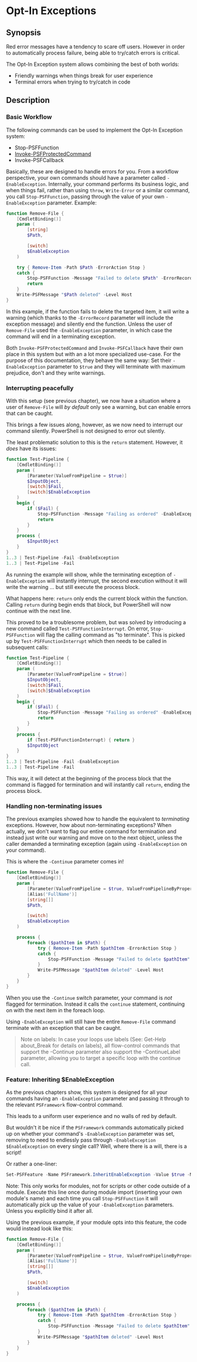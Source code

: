 ﻿---
sidebar_position: 2
---

# Opt-In Exceptions

## Synopsis

Red error messages have a tendency to scare off users.
However in order to automatically process failure, being able to try/catch errors is critical.

The Opt-In Exception system allows combining the best of both worlds:

+ Friendly warnings when things break for user experience
+ Terminal errors when trying to try/catch in code

## Description

### Basic Workflow

The following commands can be used to implement the Opt-In Exception system:

+ Stop-PSFFunction
+ [Invoke-PSFProtectedCommand](invoke-psfprotectedcommand.html)
+ Invoke-PSFCallback

Basically, these are designed to handle errors for you.
From a workflow perspective, your own commands should have a parameter called `-EnableException`.
Internally, your command performs its business logic, and when things fail, rather than using `throw`, `Write-Error` or a similar command, you call `Stop-PSFFunction`, passing through the value of your own `-EnableException` parameter. Example:

```powershell
function Remove-File {
    [CmdletBinding()]
    param (
        [string]
        $Path,

        [switch]
        $EnableException
    )

    try { Remove-Item -Path $Path -ErrorAction Stop }
    catch {
        Stop-PSFFunction -Message "Failed to delete $Path" -ErrorRecord $_ -EnableException $EnableException
        return
    }
    Write-PSFMessage "$Path deleted" -Level Host
}
```

In this example, if the function fails to delete the targeted item, it will write a warning (which thanks to the `-ErrorRecord` parameter will include the exception message) and silently end the function.
Unless the user of `Remove-File` used the `-EnableException` parameter, in which case the command will end in a terminating exception.

Both `Invoke-PSFProtectedCommand` and `Invoke-PSFCallback` have their own place in this system but with an a lot more specialized use-case.
For the purpose of this documentation, they behave the same way: Set their `-EnableException` parameter to `$true` and they will terminate with maximum prejudice, don't and they write warnings.

### Interrupting peacefully

With this setup (see previous chapter), we now have a situation where a user of `Remove-File` will _by default_ only see a warning, but can enable errors that can be caught.

This brings a few issues along, however, as we now need to interrupt our command silently.
PowerShell is not designed to error out silently.

The least problematic solution to this is the `return` statement. However, it _does_ have its issues:

```powershell
function Test-Pipeline {
    [CmdletBinding()]
    param (
        [Parameter(ValueFromPipeline = $true)]
        $InputObject,
        [switch]$Fail,
        [switch]$EnableException
    )
    begin {
        if ($Fail) {
            Stop-PSFFunction -Message "Failing as ordered" -EnableException $EnableException
            return
        }
    }
    process {
        $InputObject
    }
}
1..3 | Test-Pipeline -Fail -EnableException
1..3 | Test-Pipeline -Fail
```

As running the example will show, while the terminating exception of `-EnableException` will instantly interrupt, the second execution without it will write the warning ... but still execute the process block.

What happens here:
`return` only ends the current block within the function.
Calling `return` during begin ends that block, but PowerShell will now continue with the next line.

This proved to be a troublesome problem, but was solved by introducing a new command called `Test-PSFFunctionInterrupt`.
On error, `Stop-PSFFunction` will flag the calling command as "to terminate".
This is picked up by `Test-PSFFunctionInterrupt` which then needs to be called in subsequent calls:

```powershell
function Test-Pipeline {
    [CmdletBinding()]
    param (
        [Parameter(ValueFromPipeline = $true)]
        $InputObject,
        [switch]$Fail,
        [switch]$EnableException
    )
    begin {
        if ($Fail) {
            Stop-PSFFunction -Message "Failing as ordered" -EnableException $EnableException
            return
        }
    }
    process {
        if (Test-PSFFunctionInterrupt) { return }
        $InputObject
    }
}
1..3 | Test-Pipeline -Fail -EnableException
1..3 | Test-Pipeline -Fail
```

This way, it will detect at the beginning of the process block that the command is flagged for termination and will instantly call `return`, ending the process block.

### Handling non-terminating issues

The previous examples showed how to handle the equivalent to _terminating_ exceptions.
However, how about non-terminating exceptions?
When actually, we don't want to flag our entire command for termination and instead just write our warning and move on to the next object, unless the caller demanded a terminating exception (again using `-EnableException` on your command).

This is where the `-Continue` parameter comes in!

```powershell
function Remove-File {
    [CmdletBinding()]
    param (
        [Parameter(ValueFromPipeline = $true, ValueFromPipelineByPropertyName = $true)]
        [Alias('FullName')]
        [string[]]
        $Path,

        [switch]
        $EnableException
    )

    process {
        foreach ($pathItem in $Path) {
            try { Remove-Item -Path $pathItem -ErrorAction Stop }
            catch {
                Stop-PSFFunction -Message "Failed to delete $pathItem" -Continue -ErrorRecord $_ -EnableException $EnableException
            }
            Write-PSFMessage "$pathItem deleted" -Level Host
        }
    }
}
```

When you use the `-Continue` switch parameter, your command is _not_ flagged for termination.
Instead it calls the `continue` statement, continuing on with the next item in the foreach loop.

Using `-EnableException` will still have the entire `Remove-File` command terminate with an exception that can be caught.

> Note on labels: In case your loops use labels (See: Get-Help about_Break for details on labels), all flow-control commands that support the -Continue parameter also support the -ContinueLabel parameter, allowing you to target a specific loop with the continue call.

### Feature: Inheriting $EnableException

As the previous chapters show, this system is designed for all your commands having an `-EnableException` parameter and passing it through to the relevant `PSFramework` flow-control command.

This leads to a uniform user experience and no walls of red by default.

But wouldn't it be nice if the `PSFramework` commands automatically picked up on whether your command's `-EnableException` parameter was set, removing to need to endlessly pass through `-EnableException $EnableException` on every single call?
Well, where there is a will, there is a script!

Or rather a one-liner:

```powershell
Set-PSFFeature -Name PSFramework.InheritEnableException -Value $true -ModuleName MyModule
```

Note: This only works for modules, not for scripts or other code outside of a module.
Execute this line once during module import (inserting your own module's name) and each time you call `Stop-PSFFunction` it will automatically pick up the value of your `-EnableException` parameters.
Unless you explicitly bind it after all.

Using the previous example, if your module opts into this feature, the code would instead look like this:

```powershell
function Remove-File {
    [CmdletBinding()]
    param (
        [Parameter(ValueFromPipeline = $true, ValueFromPipelineByPropertyName = $true)]
        [Alias('FullName')]
        [string[]]
        $Path,

        [switch]
        $EnableException
    )

    process {
        foreach ($pathItem in $Path) {
            try { Remove-Item -Path $pathItem -ErrorAction Stop }
            catch {
                Stop-PSFFunction -Message "Failed to delete $pathItem" -Continue -ErrorRecord $_
            }
            Write-PSFMessage "$pathItem deleted" -Level Host
        }
    }
}
```
